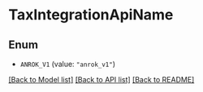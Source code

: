 # TaxIntegrationApiName

## Enum


* `ANROK_V1` (value: `"anrok_v1"`)


[[Back to Model list]](../README.md#documentation-for-models) [[Back to API list]](../README.md#documentation-for-api-endpoints) [[Back to README]](../README.md)


